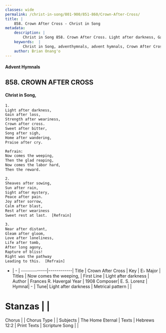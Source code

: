 ```yaml
---
classes: wide
permalink: /christ-in-song/801-900/851-860/Crown-After-Cross/
title: |
    858. Crown After Cross - Christ in Song
metadata:
    description: |
        Christ in Song 858. Crown After Cross. Light after darkness, Gain after loss, Strength after weariness, Crown after cross. Sweet after bitter,  Song after sigh, Home after wandering, Praise after cry. 
    keywords:  |
        Christ in Song, adventhymnals, advent hymnals, Crown After Cross, Light after darkness. Now comes the weeping,
    author: Brian Onang'o
---
```


#### Advent Hymnals
## 858. CROWN AFTER CROSS
####  Christ in Song,

```txt
1.
Light after darkness,
Gain after loss,
Strength after weariness,
Crown after cross.
Sweet after bitter, 
Song after sigh,
Home after wandering,
Praise after cry.

Refrain:
Now comes the weeping,
Then the glad reaping,
Now comes the labor hard,
Then the reward.

2.
Sheaves after sowing,
Sun after rain,
Sight after mystery,
Peace after pain.
Joy after sorrow,
Calm after blast,
Rest after weariness 
Sweet rest at last.  [Refrain]

3.
Near after distant,
Gleam after gloom,
Love after loneliness,
Life after tomb,
After long agony,
Rapture of bliss!
Right was the pathway
Leading to this.  [Refrain]

```

- |   -  |
-------------|------------|
Title | Crown After Cross |
Key | E♭ Major |
Titles | Now comes the weeping, |
First Line | Light after darkness |
Author | Frances R. Havergal
Year | 1908
Composer| E. S. Lorenz |
Hymnal|  - |
Tune| Light after darkness |
Metrical pattern | |
# Stanzas |  |
Chorus |  |
Chorus Type |  |
Subjects | The Home Eternal |
Texts | Hebrews 12:2 |
Print Texts | 
Scripture Song |  |
    
